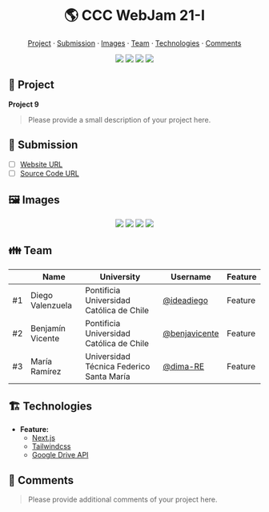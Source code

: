 <div align="center">
  <h1>🌎 CCC WebJam 21-I</h1>

  <a href="https://github.com/benjavicente/webjam-2021-2#-project">Project</a> ·
  <a href="https://github.com/benjavicente/webjam-2021-2#-submission">Submission</a> ·
  <a href="https://github.com/benjavicente/webjam-2021-2#%EF%B8%8F-images">Images</a> ·
  <a href="https://github.com/benjavicente/webjam-2021-2#-team">Team</a> ·
  <a href="https://github.com/benjavicente/webjam-2021-2#%EF%B8%8F-technologies">Technologies</a> ·
  <a href="https://github.com/benjavicente/webjam-2021-2#-comments">Comments</a>

  <img src="https://img.shields.io/static/v1?label=CCC&message=2021&color=yellow" />
  <img src="https://img.shields.io/static/v1?label=WebJam&message=21-I&color=blue" />
  <img src="https://img.shields.io/static/v1?label=Theme&message=Information&color=green" />
  <img src="https://img.shields.io/static/v1?label=Time&message=24h&color=orange" />
</div>


## 🎨 Project

**Project 9**

> Please provide a small description of your project here.

## 🎒 Submission

* [ ] [Website URL](https://www.ensaying.tk/)
* [ ] [Source Code URL](https://github.com/benjavicente/webjam-2021-2.git)

## 🖼️ Images

<div align="center">
  <img src="https://via.placeholder.com/150" />
  <img src="https://via.placeholder.com/150" />
  <img src="https://via.placeholder.com/150" />
  <img src="https://via.placeholder.com/150" />
</div>

## 👪 Team

||Name|University|Username|Feature
|-|-|-|-|-
|#1|Diego Valenzuela|Pontificia Universidad Católica de Chile|[@ideadiego](https://github.com/ideadiego)|Feature
|#2|Benjamín Vicente|Pontificia Universidad Católica de Chile|[@benjavicente](https://github.com/benjavicente)|Feature
|#3|María Ramírez|Universidad Técnica Federico Santa María|[@dima-RE](https://github.com/dima-RE)|Feature

## 🏗️ Technologies

* **Feature:**
  * [Next.js](https://nextjs.org/)
  * [Tailwindcss](https://tailwindcss.com/)
  * [Google Drive API](https://developers.google.com/drive/api/)

## 💬 Comments

> Please provide additional comments of your project here.